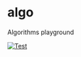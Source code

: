 # algo
Algorithms playground

[![Test](https://github.com/Frank-Mayer/algo/actions/workflows/test.yml/badge.svg)](https://github.com/Frank-Mayer/algo/actions/workflows/test.yml)
